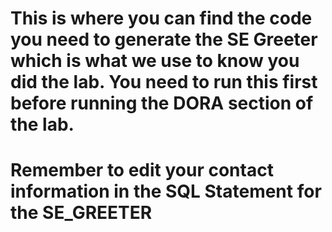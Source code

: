 #  This is where you can find the code you need to generate the SE Greeter which is what we use to know you did the lab.  You need to run this first before running the DORA section of the lab. 
#  Remember to edit your contact information in the SQL Statement for the SE_GREETER ##
